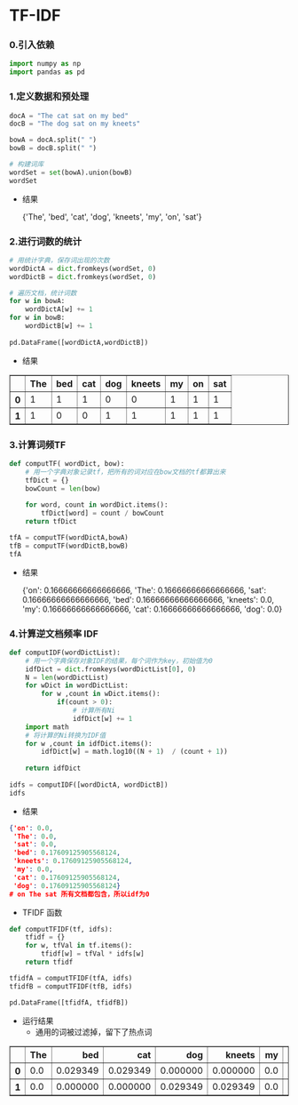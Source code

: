 # TF-IDF 



### 0.引入依赖




```python
import numpy as np
import pandas as pd
```



### 1.定义数据和预处理


```python
docA = "The cat sat on my bed"
docB = "The dog sat on my kneets"

bowA = docA.split(" ")
bowB = docB.split(" ")

# 构建词库
wordSet = set(bowA).union(bowB)
wordSet
```

- 结果


    {'The', 'bed', 'cat', 'dog', 'kneets', 'my', 'on', 'sat'}



### 2.进行词数的统计


```python
# 用统计字典，保存词出现的次数
wordDictA = dict.fromkeys(wordSet, 0)
wordDictB = dict.fromkeys(wordSet, 0)

# 遍历文档，统计词数
for w in bowA:
    wordDictA[w] += 1
for w in bowB:
    wordDictB[w] += 1
    
pd.DataFrame([wordDictA,wordDictB])
```

- 结果

<table border="1" class="dataframe">
  <thead>
    <tr style="text-align: right;">
      <th></th>
      <th>The</th>
      <th>bed</th>
      <th>cat</th>
      <th>dog</th>
      <th>kneets</th>
      <th>my</th>
      <th>on</th>
      <th>sat</th>
    </tr>
  </thead>
  <tbody>
    <tr>
      <th>0</th>
      <td>1</td>
      <td>1</td>
      <td>1</td>
      <td>0</td>
      <td>0</td>
      <td>1</td>
      <td>1</td>
      <td>1</td>
    </tr>
    <tr>
      <th>1</th>
      <td>1</td>
      <td>0</td>
      <td>0</td>
      <td>1</td>
      <td>1</td>
      <td>1</td>
      <td>1</td>
      <td>1</td>
    </tr>
  </tbody>
</table>



### 3.计算词频TF


```python
def computTF( wordDict, bow):
    # 用一个字典对象记录tf，把所有的词对应在bow文档的tf都算出来
    tfDict = {}
    bowCount = len(bow)
    
    for word, count in wordDict.items():
        tfDict[word] = count / bowCount
    return tfDict

tfA = computTF(wordDictA,bowA)
tfB = computTF(wordDictB,bowB)
tfA
```

- 结果


    {'on': 0.16666666666666666,
     'The': 0.16666666666666666,
     'sat': 0.16666666666666666,
     'bed': 0.16666666666666666,
     'kneets': 0.0,
     'my': 0.16666666666666666,
     'cat': 0.16666666666666666,
     'dog': 0.0}



### 4.计算逆文档频率 IDF


```python
def computIDF(wordDictList):
    # 用一个字典保存对象IDF的结果，每个词作为key，初始值为0
    idfDict = dict.fromkeys(wordDictList[0], 0)
    N = len(wordDictList)
    for wDict in wordDictList:
        for w ,count in wDict.items():
            if(count > 0):
                # 计算所有Ni
                idfDict[w] += 1
    import math
    # 将计算的Ni转换为IDF值
    for w ,count in idfDict.items():
        idfDict[w] = math.log10((N + 1)  / (count + 1))
        
    return idfDict
    
idfs = computIDF([wordDictA, wordDictB])
idfs
```

- 结果


```json
{'on': 0.0,
 'The': 0.0,
 'sat': 0.0,
 'bed': 0.17609125905568124,
 'kneets': 0.17609125905568124,
 'my': 0.0,
 'cat': 0.17609125905568124,
 'dog': 0.17609125905568124}
# on The sat 所有文档都包含，所以idf为0
```

- TFIDF 函数


```python
def computTFIDF(tf, idfs):
    tfidf = {}
    for w, tfVal in tf.items():
        tfidf[w] = tfVal * idfs[w]
    return tfidf

tfidfA = computTFIDF(tfA, idfs)
tfidfB = computTFIDF(tfB, idfs)

pd.DataFrame([tfidfA, tfidfB])
```

- 运行结果
  - 通用的词被过滤掉，留下了热点词

<table border="1" class="dataframe">
  <thead>
    <tr style="text-align: right;">
      <th></th>
      <th>The</th>
      <th>bed</th>
      <th>cat</th>
      <th>dog</th>
      <th>kneets</th>
      <th>my</th>
      <th>on</th>
      <th>sat</th>
    </tr>
  </thead>
  <tbody>
    <tr>
      <th>0</th>
      <td>0.0</td>
      <td>0.029349</td>
      <td>0.029349</td>
      <td>0.000000</td>
      <td>0.000000</td>
      <td>0.0</td>
      <td>0.0</td>
      <td>0.0</td>
    </tr>
    <tr>
      <th>1</th>
      <td>0.0</td>
      <td>0.000000</td>
      <td>0.000000</td>
      <td>0.029349</td>
      <td>0.029349</td>
      <td>0.0</td>
      <td>0.0</td>
      <td>0.0</td>
    </tr>
  </tbody>
</table>

